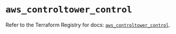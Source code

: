 # `aws_controltower_control`

Refer to the Terraform Registry for docs: [`aws_controltower_control`](https://registry.terraform.io/providers/hashicorp/aws/6.0.0/docs/resources/controltower_control).
